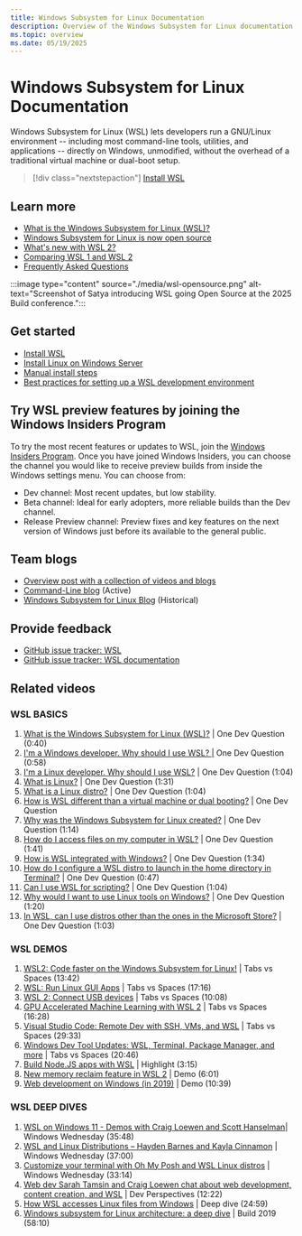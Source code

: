 ```yaml
---
title: Windows Subsystem for Linux Documentation
description: Overview of the Windows Subsystem for Linux documentation.
ms.topic: overview
ms.date: 05/19/2025
---
```


# Windows Subsystem for Linux Documentation

Windows Subsystem for Linux (WSL) lets developers run a GNU/Linux environment -- including most command-line tools, utilities, and applications -- directly on Windows, unmodified, without the overhead of a traditional virtual machine or dual-boot setup.

> [!div class="nextstepaction"]
> [Install WSL](install.md)

## Learn more

* [What is the Windows Subsystem for Linux (WSL)?](about.md)
* [Windows Subsystem for Linux is now open source](https://blogs.windows.com/windowsdeveloper/2025/05/19/the-windows-subsystem-for-linux-is-now-open-source/)
* [What's new with WSL 2?](compare-versions.md#whats-new-in-wsl-2)
* [Comparing WSL 1 and WSL 2](compare-versions.md)
* [Frequently Asked Questions](faq.yml)

:::image type="content" source="./media/wsl-opensource.png" alt-text="Screenshot of Satya introducing WSL going Open Source at the 2025 Build conference.":::

## Get started

* [Install WSL](install.md)
* [Install Linux on Windows Server](install-on-server.md)
* [Manual install steps](install-manual.md)
* [Best practices for setting up a WSL development environment](./setup/environment.md)

## Try WSL preview features by joining the Windows Insiders Program

To try the most recent features or updates to WSL, join the [Windows Insiders Program](https://insider.windows.com/getting-started). Once you have joined Windows Insiders, you can choose the channel you would like to receive preview builds from inside the Windows settings menu. You can choose from:

* Dev channel: Most recent updates, but low stability.
* Beta channel: Ideal for early adopters, more reliable builds than the Dev channel.
* Release Preview channel: Preview fixes and key features on the next version of Windows just before its available to the general public.

## Team blogs

* [Overview post with a collection of videos and blogs](https://blogs.msdn.microsoft.com/commandline/learn-about-windows-console-and-windows-subsystem-for-linux-wsl/)
* [Command-Line blog](https://blogs.msdn.microsoft.com/commandline/) (Active)
* [Windows Subsystem for Linux Blog](/archive/blogs/wsl/) (Historical)

## Provide feedback

* [GitHub issue tracker: WSL](https://github.com/microsoft/WSL/issues)
* [GitHub issue tracker: WSL documentation](https://github.com/MicrosoftDocs/WSL/issues)

## Related videos

### WSL BASICS

1. [What is the Windows Subsystem for Linux (WSL)?](https://www.youtube.com/watch?v=NYGMY9c90Oo) | One Dev Question (0:40)
1. [I'm a Windows developer. Why should I use WSL? |](https://www.youtube.com/watch?v=sqdHy1rC2t4) One Dev Question (0:58)
1. [I'm a Linux developer. Why should I use WSL?](https://www.youtube.com/watch?v=75JBKfAqH3I) | One Dev Question (1:04)
1. [What is Linux?](https://www.youtube.com/watch?v=jx5I-8_arqM) | One Dev Question (1:31)
1. [What is a Linux distro?](https://www.youtube.com/watch?v=WnzKfwL3Iy0) | One Dev Question (1:04)
1. [How is WSL different than a virtual machine or dual booting?](https://www.youtube.com/watch?v=UMQ5GQix0rs) | One Dev Question
1. [Why was the Windows Subsystem for Linux created?](https://www.youtube.com/watch?v=b9I7NZHni5c) | One Dev Question (1:14)
1. [How do I access files on my computer in WSL?](https://www.youtube.com/watch?v=uUaFNRRS9yo&t=2s) | One Dev Question (1:41)
1. [How is WSL integrated with Windows?](https://www.youtube.com/watch?v=JuJ_Nx_bFEM) | One Dev Question (1:34)
1. [How do I configure a WSL distro to launch in the home directory in Terminal?](https://www.youtube.com/watch?v=n1YSFT5VK-Y) | One Dev Question (0:47)
1. [Can I use WSL for scripting?](https://www.youtube.com/watch?v=teI6WA48_Rg) | One Dev Question (1:04)
1. [Why would I want to use Linux tools on Windows?](https://www.youtube.com/watch?v=OeomwrHLAR4) | One Dev Question (1:20)
1. [In WSL, can I use distros other than the ones in the Microsoft Store?](https://www.youtube.com/watch?v=AfhDwVASD2c) | One Dev Question (1:03)

### WSL DEMOS

1. [WSL2: Code faster on the Windows Subsystem for Linux!](https://www.youtube.com/watch?v=MrZolfGm8Zk&t=3s) | Tabs vs Spaces (13:42)
1. [WSL: Run Linux GUI Apps](https://www.youtube.com/watch?v=kC3eWRPzeWw) | Tabs vs Spaces (17:16)
1. [WSL 2: Connect USB devices](https://www.youtube.com/watch?v=I2jOuLU4o8E) | Tabs vs Spaces (10:08)
1. [GPU Accelerated Machine Learning with WSL 2](https://www.youtube.com/watch?v=PdxXlZJiuxA) | Tabs vs Spaces (16:28)
1. [Visual Studio Code: Remote Dev with SSH, VMs, and WSL](https://www.youtube.com/watch?v=XkLjxr9iQ-8&t=1s) | Tabs vs Spaces (29:33)
1. [Windows Dev Tool Updates: WSL, Terminal, Package Manager, and more](https://www.youtube.com/watch?v=m5tt9mDRPSw) | Tabs vs Spaces (20:46)
1. [Build Node.JS apps with WSL](https://www.youtube.com/watch?v=lOXatmtBb88) | Highlight (3:15)
1. [New memory reclaim feature in WSL 2](https://www.youtube.com/watch?v=K9GPOHrZgr4) | Demo (6:01)
1. [Web development on Windows (in 2019)](https://www.youtube.com/watch?v=UxWN1BBr1bM) | Demo (10:39)

### WSL DEEP DIVES

1. [WSL on Windows 11 - Demos with Craig Loewen and Scott Hanselman](https://www.youtube.com/watch?v=pNwatyeXplY)| Windows Wednesday (35:48)
1. [WSL and Linux Distributions – Hayden Barnes and Kayla Cinnamon](https://www.youtube.com/watch?v=kCB3gO32SPs) | Windows Wednesday (37:00)
1. [Customize your terminal with Oh My Posh and WSL Linux distros](https://www.youtube.com/watch?v=uO_F5W2LbSk) | Windows Wednesday (33:14)
1. [Web dev Sarah Tamsin and Craig Loewen chat about web development, content creation, and WSL](https://www.youtube.com/watch?v=ySS8Re6LDTQ) | Dev Perspectives (12:22)
1. [How WSL accesses Linux files from Windows](https://www.youtube.com/watch?v=63wVlI9B3Ac&t=45s) | Deep dive (24:59)
1. [Windows subsystem for Linux architecture: a deep dive](https://www.youtube.com/watch?v=lwhMThePdIo) | Build 2019 (58:10)
